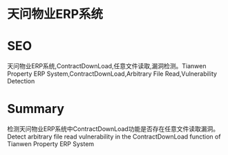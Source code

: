 # 天问物业ERP系统
# SEO
天问物业ERP系统,ContractDownLoad,任意文件读取,漏洞检测。Tianwen Property ERP System,ContractDownLoad,Arbitrary File Read,Vulnerability Detection
# Summary
检测天问物业ERP系统中ContractDownLoad功能是否存在任意文件读取漏洞。Detect arbitrary file read vulnerability in the ContractDownLoad function of Tianwen Property ERP System
